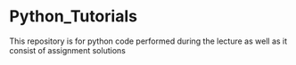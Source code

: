 # Python_Tutorials
This repository is for python code performed during the lecture as well as it consist of assignment solutions
